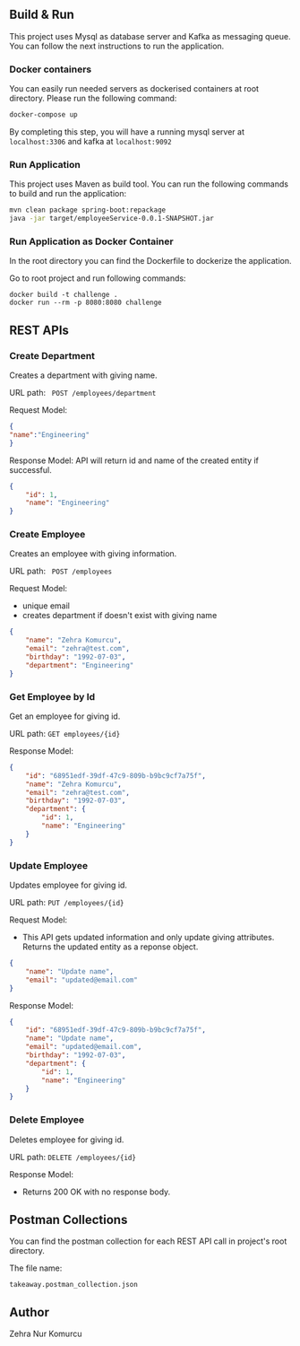 ## Build & Run

This project uses Mysql as database server and Kafka as messaging queue. You can follow the next instructions to run the application.

### Docker containers

You can easily run needed servers as dockerised containers at root directory. Please run the following command:


```bash
docker-compose up
```

By completing this step, you will have a running mysql server at `localhost:3306` and kafka at `localhost:9092`

### Run Application

This project uses Maven as build tool. You can run the following commands to build and run the application:

```bash
mvn clean package spring-boot:repackage
java -jar target/employeeService-0.0.1-SNAPSHOT.jar
```

### Run Application as Docker Container

In the root directory you can find the Dockerfile to dockerize the application. 

Go to root project and run following commands:

```
docker build -t challenge . 
docker run --rm -p 8080:8080 challenge
```


## REST APIs

### Create Department

Creates a department with giving name.


URL path: ``` POST /employees/department```


Request Model: 
```json
{
"name":"Engineering"
}
```

Response Model: API will return id and name of the created entity if successful.
```json
{
    "id": 1,
    "name": "Engineering"
}
```


### Create Employee

Creates an employee with giving information.

URL path: ``` POST /employees```

Request Model:
* unique email
* creates department if doesn't exist with giving name

```json
{
	"name": "Zehra Komurcu",
	"email": "zehra@test.com",
	"birthday": "1992-07-03",
	"department": "Engineering"
}
```

### Get Employee by Id

Get an employee for giving id.

URL path: ```GET employees/{id}```

Response Model:
```json
{
    "id": "68951edf-39df-47c9-809b-b9bc9cf7a75f",
    "name": "Zehra Komurcu",
    "email": "zehra@test.com",
    "birthday": "1992-07-03",
    "department": {
        "id": 1,
        "name": "Engineering"
    }
}
```


### Update Employee

Updates employee for giving id.

URL path: ```PUT /employees/{id}```

Request Model:

* This API gets updated information and only update giving attributes. Returns the updated entity as a reponse object.
```json
{
    "name": "Update name",
    "email": "updated@email.com"
}
```

Response Model:
```json
{
    "id": "68951edf-39df-47c9-809b-b9bc9cf7a75f",
    "name": "Update name",
    "email": "updated@email.com",
    "birthday": "1992-07-03",
    "department": {
        "id": 1,
        "name": "Engineering"
    }
}
```

### Delete Employee

Deletes employee for giving id.

URL path: ```DELETE /employees/{id}```

Response Model:
* Returns 200 OK with no response body.


## Postman Collections

You can find the postman collection for each REST API call in project's root directory. 

The file name:
```
takeaway.postman_collection.json
```

## Author

Zehra Nur Komurcu
